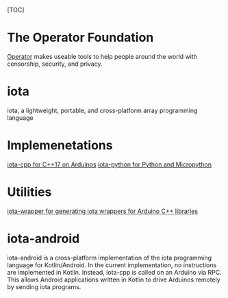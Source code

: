 [TOC]

# The Operator Foundation

 [Operator](https://operatorfoundation.org/) makes useable tools to help people around the world with censorship, security, and privacy.

# iota

iota, a lightweight, portable, and cross-platform array programming language

# Implemenetations

[iota-cpp for C++17 on Arduinos](https://github.com/blanu/iota-cpp)
[iota-python for Python and Micropython](https://github.com/blanu/iota-python)

# Utilities

[iota-wrapper for generating iota wrappers for Arduino C++ libraries](https://github.com/OperatorFoundation/iota-wrapper)

# iota-android

iota-android is a cross-platform implementation of the iota programming language for Kotlin/Android.
In the current implementation, no instructions are implemented in Kotlin. Instead, iota-cpp is called on an Arduino via RPC.
This allows Android applications written in Kotlin to drive Arduinos remotely by sending iota programs.
